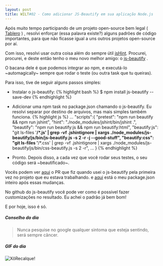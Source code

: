 ```yaml
---
layout: post
title: WILT#02 - Como adicionar JS-Beautify em sua aplicação Node.js
---
```


Após muito tempo participando de um projeto open-source bem legal ( [Tablero](https://github.com/twtablero/tablero) ) , resolvi enforçar (essa palavra existe?) alguns padrões de código importantes, para que não ficasse igual a uns outros projetos open-source por aí. 

Com isso, resolvi usar outra coisa além do sempre útil [jsHint](http://jshint.com/). Procurei, procurei, e deste então tenho o meu novo melhor amigo: o [js-beautify](https://github.com/beautify-web/js-beautify) .

O bacana dele é que podemos integrar ao npm, e executá-lo ~automagically~  sempre que rodar o teste (ou outra task que tu queiras). 

Para isso, tive de seguir alguns passos simples:

  - Instalar o js-beautify:
  {% highlight bash %}
    $ npm install js-beautify --save-dev
  {% endhighlight %}
  
  - Adicionar uma npm task no package.json chamando o js-beautify. Eu resolvi separar por destino de arquivos, mas mais simples também funciona.
  {% highlight js %}
    ...
    "scripts":{ 
      "pretest": "npm run beautify && npm run jshint",
      "hint": "./node_modules/jshint/bin/jshint .",
      "beautify": "npm run beautify:js && npm run beautify:html",
      "beautify:js": "git ls-files '**/*.js' | grep -vf .jshintignore | xargs ./node_modules/js-beautify/js/bin/js-beautify.js -s 2 -r -j --good-stuff",
      "beautify:css": "git ls-files '**/*.css' | grep -vf .jshintignore | xargs ./node_modules/js-beautify/js/bin/css-beautify.js -s 2 -r",
      ...
    }
  {% endhighlight %}
  
  - Pronto. Depois disso, a cada vez que você rodar seus testes, o seu código será ~beautificado~.
  
Vocês podem ver [aqui](https://github.com/TWtablero/tablero/pull/226/files) o PR que fiz quando usei o js-beautify pela primeira vez no projeto que eu estava trabalhando. e [aqui](https://github.com/TWtablero/tablero/blob/b5b9b30bef06c889c5557d00bf3cf26d510851f8/package.json) está o meu package.json inteiro após essas mudanças.

No github do js-beautify você pode ver como é possível fazer customizações no resultado. Eu achei o padrão já bem bom!

E por hoje, isso é só. 

##### Conselho do dia

> Nunca pesquise no google qualquer sintoma que esteja sentindo, será sempre cãncer.

##### GIF do dia

![XôRecalque!](http://gifs.gif-animado.com/eucontraorecalque1.gif)
